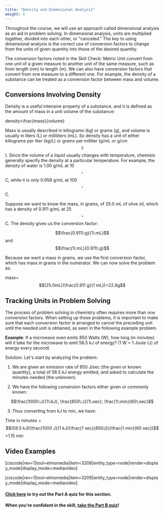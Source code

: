 ```yaml
---
title: "Density and Dimensional Analysis"
weight: 4
---
```


Throughout the course, we will use an approach called dimensional analysis as an aid in problem solving. In dimensional analysis, units are multiplied together, divided into each other, or "canceled." The key to using dimensional analysis is the correct use of conversion factors to change from the units of given quantity into those of the desired quantity.

The conversion factors noted in the Skill Check: Metric Unit convert from one unit of a given measure to another unit of the same measure, such as from length (nm) to length (m). We can also have conversion factors that convert from one measure to a different one. For example, the density of a substance can be treated as a conversion factor between mass and volume.

## Conversions Involving Density

Density is a useful intensive property of a substance, and it is defined as the amount of mass in a unit volume of the substance:

<lrn-math>density=\frac{mass}{volume}</lrn-math>

Mass is usually described in killograms (kg) or grams (g), and volume is usually in liters (L) or milliliters (mL). So density has a unit of either killograms per liter (kg/L) or grams per milliter (g/mL or g/cm$$^3$$). Since the volume of a liquid usually changes with temperature, chemists generally specify the density at a particular temperature. For example, the density of water is 1.00 g/mL at 10 $$^{\circ}$$C, while it is only 0.958 g/mL at 100 $$^{\circ}$$C.

Suppose we want to know the mass, in grams, of 25.0 mL of olive oil, which has a density of 0.911 g/mL at 25 $$^{\circ}$$C. The density gives us the conversion factor:

$$\frac{0.911\:g}{1\:mL}$$ and $$\frac{1\:mL}{0.911\:g}$$

Because we want a mass in grams, we use the first conversion factor, which has mass in grams in the numerator. We can now solve the problem as:

mass=$$(25.0mL)(\frac{0.911 g}{1 mL})=22.8g$$


## Tracking Units in Problem Solving

The process of problem solving in chemistry often requires more than one conversion factors. When setting up these problems, it is important to make sure that each conversion factor is arranged to cancel the preceding unit until the needed unit is obtained, as seen in the following example problem.

**Example**: If a microwave oven emits 850 Watts (W), how long (in minutes) will it take for the microwave to emit 58.5 kJ of energy? (1 W = 1 Joule (J) of energy every second)

Solution: Let's start by analyzing the problem:

1) We are given an emission rate of 850 J/sec (the given or known quantity), a total of 58.5 kJ energy emitted, and asked to calculate the minutes needed (the unknown).

2) We have the following conversion factors either given or commonly known:

$$\frac{1000\:J}{1\:kJ}, \frac{850\:J}{1\:sec}, \frac{1\:min}{60\:sec}$$

3) Thus converting from kJ to min, we have:

Time in minutes =$$(58.5 kJ)(\frac{1000 J}{1 kJ})\frac{1 sec}{850J})(\frac{1 min}{60 sec})$$=1.15 min

## Video Examples

[ciscode|rev=1|tool=elmsmedia|item=3208|entity_type=node|render=display_mode|display_mode=mediavideo]


[ciscode|rev=1|tool=elmsmedia|item=3209|entity_type=node|render=display_mode|display_mode=mediavideo]


#### **[Click here](https://psu.instructure.com/courses/1924663/quizzes/3367095 "Conversions Part A") to try out the Part A quiz for this section.**

#### **When you're confident in the skill, [take the Part B quiz](https://psu.instructure.com/courses/1924663/quizzes/3367101 "Conversions Part B")!**
